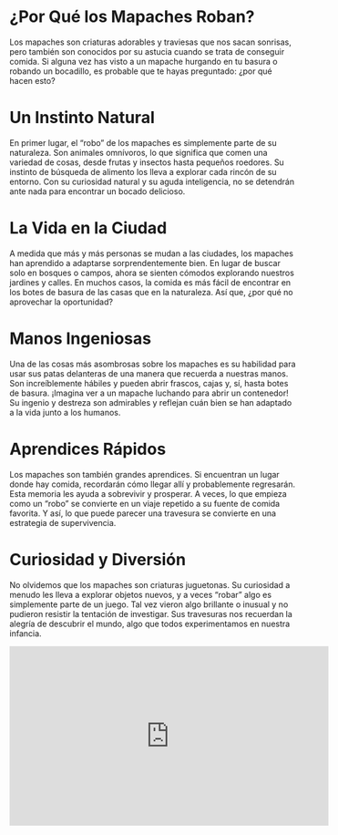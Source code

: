 # ¿Por Qué los Mapaches Roban?
Los mapaches son criaturas adorables y traviesas que nos sacan sonrisas, pero también son conocidos por su astucia cuando se trata de conseguir comida. Si alguna vez has visto a un mapache hurgando en tu basura o robando un bocadillo, es probable que te hayas preguntado: ¿por qué hacen esto?

# Un Instinto Natural
En primer lugar, el “robo” de los mapaches es simplemente parte de su naturaleza. Son animales omnívoros, lo que significa que comen una variedad de cosas, desde frutas y insectos hasta pequeños roedores. Su instinto de búsqueda de alimento los lleva a explorar cada rincón de su entorno. Con su curiosidad natural y su aguda inteligencia, no se detendrán ante nada para encontrar un bocado delicioso.

# La Vida en la Ciudad
A medida que más y más personas se mudan a las ciudades, los mapaches han aprendido a adaptarse sorprendentemente bien. En lugar de buscar solo en bosques o campos, ahora se sienten cómodos explorando nuestros jardines y calles. En muchos casos, la comida es más fácil de encontrar en los botes de basura de las casas que en la naturaleza. Así que, ¿por qué no aprovechar la oportunidad?

# Manos Ingeniosas
Una de las cosas más asombrosas sobre los mapaches es su habilidad para usar sus patas delanteras de una manera que recuerda a nuestras manos. Son increíblemente hábiles y pueden abrir frascos, cajas y, sí, hasta botes de basura. ¡Imagina ver a un mapache luchando para abrir un contenedor! Su ingenio y destreza son admirables y reflejan cuán bien se han adaptado a la vida junto a los humanos.

# Aprendices Rápidos
Los mapaches son también grandes aprendices. Si encuentran un lugar donde hay comida, recordarán cómo llegar allí y probablemente regresarán. Esta memoria les ayuda a sobrevivir y prosperar. A veces, lo que empieza como un “robo” se convierte en un viaje repetido a su fuente de comida favorita. Y así, lo que puede parecer una travesura se convierte en una estrategia de supervivencia.

# Curiosidad y Diversión
No olvidemos que los mapaches son criaturas juguetonas. Su curiosidad a menudo les lleva a explorar objetos nuevos, y a veces “robar” algo es simplemente parte de un juego. Tal vez vieron algo brillante o inusual y no pudieron resistir la tentación de investigar. Sus travesuras nos recuerdan la alegría de descubrir el mundo, algo que todos experimentamos en nuestra infancia.



<iframe width="560" height="315" src="https://www.youtube.com/embed/9eT1EC3velc" frameborder="0" allowfullscreen></iframe>